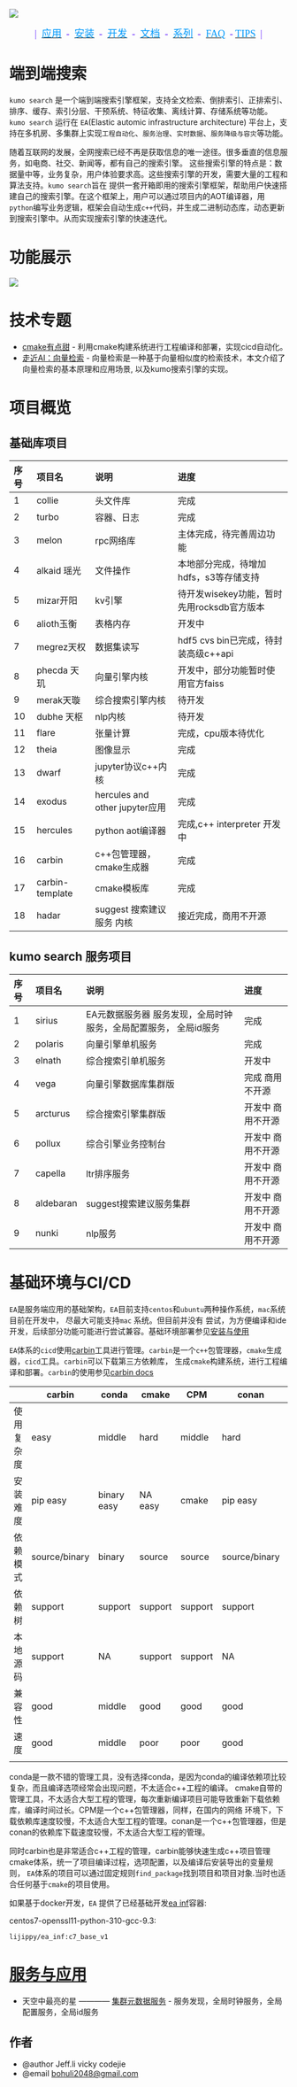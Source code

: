 ![][1]

<p align="center">
    <a> <font face="黑体" color=#6628ff size=4>|&nbsp; </font></a>
    <a href="docs/product.md"><font face="黑体" color=#0099fc size=4>应用</font></a>
    <a> <font face="黑体" color=#6628ff size=4> &nbsp;-&nbsp; </font></a>
    <a href="docs/install.md"><font face="黑体" color=#0099fc size=4>安装</font></a>
    <a> <font face="黑体" color=#6628ff size=4> &nbsp;-&nbsp; </font></a>
    <a href="docs/develop.md"><font face="黑体" color=#0099fc size=4>开发</font></a>
    <a> <font face="黑体" color=#6628ff size=4> &nbsp;-&nbsp; </font></a>
    <a href="docs/docs.md"><font face="黑体" color=#0099fc size=4>文档</font></a>
    <a> <font face="黑体" color=#6628ff size=4> &nbsp;-&nbsp; </font></a>
    <a href="docs/lecture.md"><font face="黑体" color=#0099fc size=4>系列</font></a>
    <a> <font face="黑体" color=#6628ff size=4> &nbsp;-&nbsp; </font></a>
    <a href="docs/faq/faq.md"><font face="黑体" color=#0099fc size=4>FAQ</font></a>
    <a> <font face="黑体" color=#6628ff size=4> &nbsp;-</font></a>
    <a href="docs/tips/tips.md"><font face="黑体" color=#0099fc size=4>TIPS</font></a>
    <a> <font face="黑体" color=#6628ff size=4> &nbsp;|</font></a>
</p>

# 端到端搜索

`kumo search`
是一个端到端搜索引擎框架，支持全文检索、倒排索引、正排索引、排序、缓存、索引分层、干预系统、特征收集、离线计算、存储系统等功能。`kumo search`
运行在 `EA`(Elastic automic infrastructure architecture)
平台上，支持在多机房、多集群上实现`工程自动化`、`服务治理`、`实时数据`、`服务降级与容灾`等功能。

随着互联网的发展，全网搜索已经不再是获取信息的唯一途径。很多垂直的信息服务，如电商、社交、新闻等，都有自己的搜索引擎。
这些搜索引擎的特点是：数据量中等，业务复杂，用户体验要求高。这些搜索引擎的开发，需要大量的工程和算法支持。`kumo search`旨在
提供一套开箱即用的搜索引擎框架，帮助用户快速搭建自己的搜索引擎。在这个框架上，用户可以通过项目内的AOT编译器，用
`python`编写业务逻辑，框架会自动生成`c++`代码，并生成二进制动态库，动态更新到搜索引擎中。从而实现搜索引擎的快速迭代。

# 功能展示

![][2]

# 技术专题

* [cmake有点甜](cicd/sweet_cmake.md) - 利用cmake构建系统进行工程编译和部署，实现cicd自动化。
* [走近AI：向量检索](vecsearch/vector.md) - 向量检索是一种基于向量相似度的检索技术，本文介绍了向量检索的基本原理和应用场景,
  以及kumo搜索引擎的实现。

# 项目概览

## 基础库项目

| 序号 | 项目名             | 说明                           | 进度                           |
|:---|:----------------|:-----------------------------|:-----------------------------|
| 1  | collie          | 头文件库                         | 完成                           |
| 2  | turbo           | 容器、日志                        | 完成                           |
| 3  | melon           | rpc网络库                       | 主体完成，待完善周边功能                 |
| 4  | alkaid 瑶光       | 文件操作                         | 本地部分完成，待增加hdfs，s3等存储支持       |
| 5  | mizar开阳         | kv引擎                         | 待开发wisekey功能，暂时先用rocksdb官方版本 |
| 6  | alioth玉衡        | 表格内存                         | 开发中                          |
| 7  | megrez天权        | 数据集读写                        | hdf5 cvs bin已完成，待封装高级c++api  |
| 8  | phecda 天玑       | 向量引擎内核                       | 开发中，部分功能暂时使用官方faiss          |
| 9  | merak天璇         | 综合搜索引擎内核                     | 待开发                          |
| 10 | dubhe 天枢        | nlp内核                        | 待开发                          |
| 11 | flare           | 张量计算                         | 完成，cpu版本待优化                  |
| 12 | theia           | 图像显示                         | 完成                           |
| 13 | dwarf           | jupyter协议c++内核               | 完成                           |
| 14 | exodus          | hercules and other jupyter应用 | 完成                           |
| 15 | hercules        | python aot编译器                | 完成,c++ interpreter 开发中       |
| 16 | carbin          | c++包管理器，cmake生成器             | 完成                           |
| 17 | carbin-template | cmake模板库                     | 完成                           |
| 18 | hadar           | suggest 搜索建议服务 内核            | 接近完成，商用不开源                   |

## kumo search 服务项目

| 序号 | 项目名       | 说明                                  | 进度        |
|:---|:----------|:------------------------------------|:----------|
| 1  | sirius    | EA元数据服务器 服务发现，全局时钟服务，全局配置服务， 全局id服务 | 完成        |
| 2  | polaris   | 向量引擎单机服务                            | 完成        |
| 3  | elnath    | 综合搜索引单机服务                           | 开发中       |
| 4  | vega      | 向量引擎数据库集群版                          | 完成 商用不开源  |
| 5  | arcturus  | 综合搜索引擎集群版                           | 开发中 商用不开源 |
| 6  | pollux    | 综合引擎业务控制台                           | 开发中 商用不开源 |
| 7  | capella   | ltr排序服务                             | 开发中 商用不开源 |
| 8  | aldebaran | suggest搜索建议服务集群                     | 开发中 商用不开源 |
| 9  | nunki     | nlp服务                               | 开发中 商用不开源 |

# 基础环境与CI/CD

`EA`是服务端应用的基础架构，`EA`目前支持`centos`和`ubuntu`两种操作系统，`mac`系统目前在开发中， 尽最大可能支持`mac`
系统。但目前并没有
尝试，为方便编译和ide开发，后续部分功能可能进行尝试兼容。基础环境部署参见[安装与使用](docs/inf/inf.md)

`EA`体系的`cicd`使用[carbin][4]工具进行管理。`carbin`是一个`c++`包管理器，`cmake`生成器，`cicd`工具。`carbin`可以下载第三方依赖库，
生成`cmake`构建系统，进行工程编译和部署。`carbin`的使用参见[carbin docs](https://carbin.readthedocs.io/zh-cn/latest/)

|       | carbin        | conda       | cmake   | CPM     | conan         | bazel       |
|-------|---------------|-------------|---------|---------|---------------|-------------|
| 使用复杂度 | easy          | middle      | hard    | middle  | hard          | hard        |
| 安装难度  | pip easy      | binary easy | NA easy | cmake   | pip easy      | binary hard |
| 依赖模式  | source/binary | binary      | source  | source  | source/binary | source      |
| 依赖树   | support       | support     | support | support | support       | support     |
| 本地源码  | support       | NA          | support | support | NA            | support     |
| 兼容性   | good          | middle      | good    | good    | good          | poor        |
| 速度    | good          | middle      | poor    | poor    | good          | poor        |
|       |               |             |         |         |               |             |

conda是一款不错的管理工具，没有选择conda，是因为conda的编译依赖项比较复杂，而且编译选项经常会出现问题，不太适合c++工程的编译。
cmake自带的管理工具，不太适合大型工程的管理，每次重新编译项目可能导致重新下载依赖库，编译时间过长。CPM是一个c++包管理器，同样，在国内的网络
环境下，下载依赖库速度较慢，不太适合大型工程的管理。conan是一个c++包管理器，但是conan的依赖库下载速度较慢，不太适合大型工程的管理。

同时carbin也是非常适合c++工程的管理，carbin能够快速生成c++项目管理cmake体系，统一了项目编译过程，选项配置，以及编译后安装导出的变量规则，
`EA`体系的项目可以通过固定规则`find_package`找到项目和项目对象.当时也适合任何基于`cmake`的项目使用。

如果基于docker开发，`EA` 提供了已经基础开发[ea inf](https://hub.docker.com/repository/docker/lijippy/ea_inf/general)容器:

centos7-openssl11-python-310-gcc-9.3:

    lijippy/ea_inf:c7_base_v1

# [服务与应用](docs/product.md)

* 天空中最亮的星 ———— [集群元数据服务](docs/application/sirius/sirius.md) - 服务发现，全局时钟服务，全局配置服务，全局id服务


## 作者

* @author Jeff.li vicky codejie
* @email bohuli2048@gmail.com

[1]: images/kumo_search_logo.png

[2]: images/kumo_search.gif

[3]: images/K_64x64.png

[4]: https://github.com/gottingen/carbin